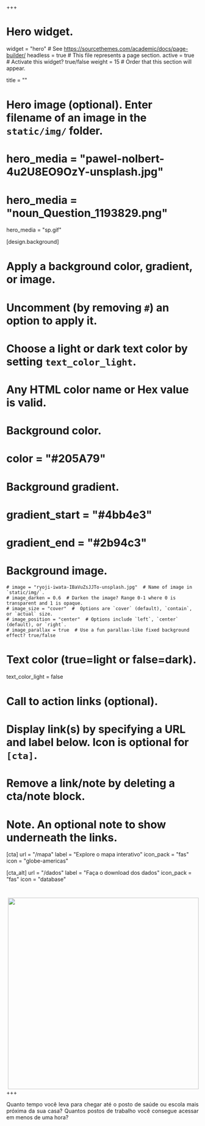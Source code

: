 +++
# Hero widget.
widget = "hero"  # See https://sourcethemes.com/academic/docs/page-builder/
headless = true  # This file represents a page section.
active = true  # Activate this widget? true/false
weight = 15  # Order that this section will appear.

title = ""

# Hero image (optional). Enter filename of an image in the `static/img/` folder.
# hero_media = "pawel-nolbert-4u2U8EO9OzY-unsplash.jpg"
# hero_media = "noun_Question_1193829.png"  
 hero_media = "sp.gif"

[design.background]
  # Apply a background color, gradient, or image.
  #   Uncomment (by removing `#`) an option to apply it.
  #   Choose a light or dark text color by setting `text_color_light`.
  #   Any HTML color name or Hex value is valid.

  # Background color.
  # color = "#205A79"
  
  # Background gradient.
  # gradient_start = "#4bb4e3"
  # gradient_end = "#2b94c3"
  
  # Background image.
    # image = "ryoji-iwata-IBaVuZsJJTo-unsplash.jpg"  # Name of image in `static/img/`.
    # image_darken = 0.6  # Darken the image? Range 0-1 where 0 is transparent and 1 is opaque.
    # image_size = "cover"  #  Options are `cover` (default), `contain`, or `actual` size.
    # image_position = "center"  # Options include `left`, `center` (default), or `right`.
    # image_parallax = true  # Use a fun parallax-like fixed background effect? true/false
  
  # Text color (true=light or false=dark).
  text_color_light = false

# Call to action links (optional).
#   Display link(s) by specifying a URL and label below. Icon is optional for `[cta]`.
#   Remove a link/note by deleting a cta/note block.

# Note. An optional note to show underneath the links.

[cta]
  url = "/mapa"
  label = "Explore o mapa interativo"
  icon_pack = "fas"
  icon = "globe-americas"

[cta_alt]
  url = "/dados"
  label = "Faça o download dos dados"
  icon_pack = "fas"
  icon = "database"


# <p align="right"> <img align="right" src="/img/sp.gif" width="500"> </p>

+++
<p align="justify"> Quanto tempo você leva para chegar até o posto de saúde ou escola mais próxima da sua casa? 
Quantos postos de trabalho você consegue acessar em menos de uma hora?  </p>
